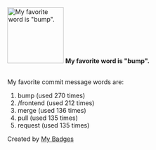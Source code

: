 <img src="https://my-badges.github.io/my-badges/favorite-word.png" alt="My favorite word is &quot;bump&quot;." title="My favorite word is &quot;bump&quot;." width="128">
<strong>My favorite word is &quot;bump&quot;.</strong>
<br><br>

My favorite commit message words are:

1. bump (used 270 times)
2. /frontend (used 212 times)
3. merge (used 136 times)
4. pull (used 135 times)
5. request (used 135 times)


Created by <a href="https://github.com/my-badges/my-badges">My Badges</a>